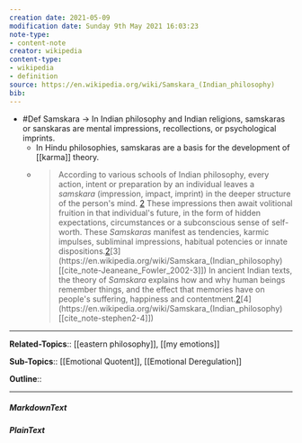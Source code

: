 ```yaml
---
creation date: 2021-05-09
modification date: Sunday 9th May 2021 16:03:23
note-type: 
- content-note
creator: wikipedia
content-type: 
- wikipedia
- definition
source: https://en.wikipedia.org/wiki/Samskara_(Indian_philosophy)
bib:
---
```


- #Def Samskara -> In Indian philosophy and Indian religions, samskaras or sanskaras are mental impressions, recollections, or psychological imprints. 
	- In Hindu philosophies, samskaras are a basis for the development of [[karma]] theory.
	- > According to various schools of Indian philosophy, every action, intent or preparation by an individual leaves a _samskara_ (impression, impact, imprint) in the deeper structure of the person's mind. [2](https://en.wikipedia.org/wiki/Samskara_(Indian_philosophy)[[cite_note-ian-2]]) These impressions then await volitional fruition in that individual's future, in the form of hidden expectations, circumstances or a subconscious sense of self-worth. These _Samskaras_ manifest as tendencies, karmic impulses, subliminal impressions, habitual potencies or innate dispositions.[2](https://en.wikipedia.org/wiki/Samskara_(Indian_philosophy)[[cite_note-ian-2]])[3](https://en.wikipedia.org/wiki/Samskara_(Indian_philosophy)[[cite_note-Jeaneane_Fowler_2002-3]]) In ancient Indian texts, the theory of _Samskara_ explains how and why human beings remember things, and the effect that memories have on people's suffering, happiness and contentment.[2](https://en.wikipedia.org/wiki/Samskara_(Indian_philosophy)[[cite_note-ian-2]])[4](https://en.wikipedia.org/wiki/Samskara_(Indian_philosophy)[[cite_note-stephen2-4]])

---

**Related-Topics**:: [[eastern philosophy]], [[my emotions]]
	
**Sub-Topics**:: [[Emotional Quotent]], [[Emotional Deregulation]]
	
**Outline**::

--- 
##### MarkdownText

##### PlainText